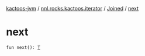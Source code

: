 [kactoos-jvm](../../index.md) / [nnl.rocks.kactoos.iterator](../index.md) / [Joined](index.md) / [next](./next.md)

# next

`fun next(): `[`T`](index.md#T)